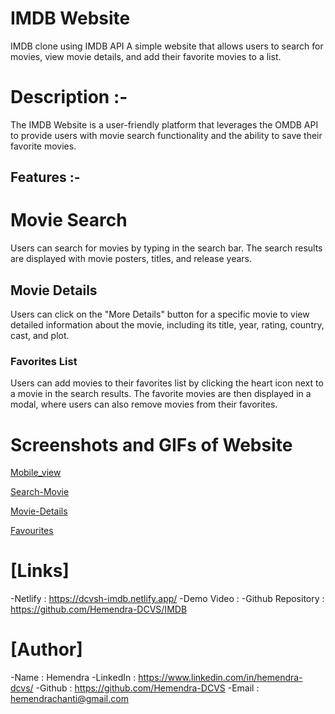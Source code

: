 # IMDB Website
IMDB clone using IMDB API
A simple website that allows users to search for 
movies, view movie details, and add their favorite movies to a list.

# Description :-

The IMDB Website is a user-friendly platform that leverages the OMDB API
to provide users with movie search functionality
and the ability to save their favorite movies.


## Features :-

# Movie Search
Users can search for movies by typing in the search bar.
The search results are displayed with movie posters, titles, and release years.

## Movie Details
Users can click on the "More Details" button for a specific movie to view detailed information
about the movie, including its title, year, rating, country, cast, and plot.

### Favorites List
Users can add movies to their favorites list by clicking the heart icon next to a movie in the search results.
The favorite movies are then displayed in a modal, where users can also remove movies from their favorites.


# Screenshots and GIFs of Website
[Mobile_view](https://github.com/Hemendra-DCVS/IMDB/assets/128579737/b35fdf09-7505-43df-8499-5d63d33cdf8e)

[Search-Movie](https://github.com/Hemendra-DCVS/IMDB/assets/128579737/a634e1c5-ba1b-441a-8d0b-b2cffdc3cbe4)

[Movie-Details](https://github.com/Hemendra-DCVS/IMDB/assets/128579737/01809dff-18ee-459e-955f-82835898807c)

[Favourites](https://github.com/Hemendra-DCVS/IMDB/assets/128579737/f6d16f8d-14bc-4d29-865a-db3249382291)


# [Links]
-Netlify : https://dcvsh-imdb.netlify.app/
-Demo Video : 
-Github Repository : https://github.com/Hemendra-DCVS/IMDB


# [Author]
-Name : Hemendra
-LinkedIn : https://www.linkedin.com/in/hemendra-dcvs/
-Github : https://github.com/Hemendra-DCVS
-Email : hemendrachanti@gmail.com
